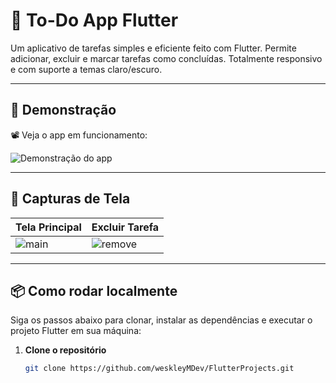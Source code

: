 # 📝 To-Do App Flutter

Um aplicativo de tarefas simples e eficiente feito com Flutter. Permite adicionar, excluir e marcar tarefas como concluídas. Totalmente responsivo e com suporte a temas claro/escuro.

---

## 🎥 Demonstração

📽️ Veja o app em funcionamento:

![Demonstração do app](https://drive.google.com/uc?export=view&id=1-2DS_oW5D5i_k6vxo63lK0fHtMmfYW0L)


---

## 📸 Capturas de Tela

| Tela Principal | Excluir Tarefa |
|----------------|------------------|
| ![main](https://drive.google.com/file/d/1-Fwuifxacs_CiWsDPgZTxKHnDdULMD84/view?usp=sharing) | ![remove](https://drive.google.com/file/d/1-AnXmzBTOn33aini0jwoUT4bPEmfXeQe/view?usp=sharing)

---

## 📦 Como rodar localmente

Siga os passos abaixo para clonar, instalar as dependências e executar o projeto Flutter em sua máquina:

1. **Clone o repositório**
   ```bash
   git clone https://github.com/weskleyMDev/FlutterProjects.git
